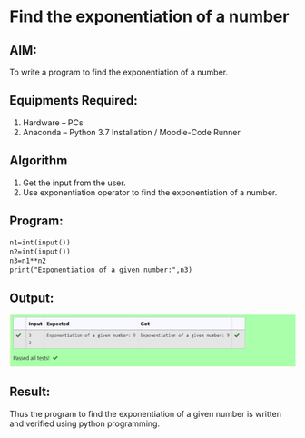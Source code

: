 # Find the exponentiation of a number

## AIM:
To write a program to find the exponentiation of a number.

## Equipments Required:
1. Hardware – PCs
2. Anaconda – Python 3.7 Installation / Moodle-Code Runner

## Algorithm
1. Get the input from the user.
2. Use exponentiation operator to find the exponentiation of a number.

## Program:
```
n1=int(input())
n2=int(input())
n3=n1**n2
print("Exponentiation of a given number:",n3)

```

## Output:
![exponentiation of a number](expo.jpg)


## Result:
Thus the program to find the exponentiation of a given number is written and verified using python programming.
